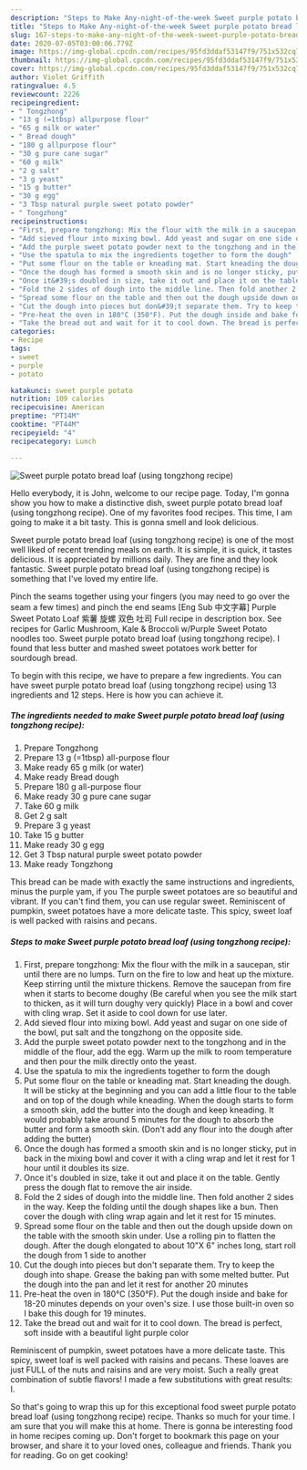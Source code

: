 ```yaml
---
description: "Steps to Make Any-night-of-the-week Sweet purple potato bread loaf (using tongzhong recipe)"
title: "Steps to Make Any-night-of-the-week Sweet purple potato bread loaf (using tongzhong recipe)"
slug: 167-steps-to-make-any-night-of-the-week-sweet-purple-potato-bread-loaf-using-tongzhong-recipe
date: 2020-07-05T03:00:06.779Z
image: https://img-global.cpcdn.com/recipes/95fd3ddaf53147f9/751x532cq70/sweet-purple-potato-bread-loaf-using-tongzhong-recipe-recipe-main-photo.jpg
thumbnail: https://img-global.cpcdn.com/recipes/95fd3ddaf53147f9/751x532cq70/sweet-purple-potato-bread-loaf-using-tongzhong-recipe-recipe-main-photo.jpg
cover: https://img-global.cpcdn.com/recipes/95fd3ddaf53147f9/751x532cq70/sweet-purple-potato-bread-loaf-using-tongzhong-recipe-recipe-main-photo.jpg
author: Violet Griffith
ratingvalue: 4.5
reviewcount: 2226
recipeingredient:
- " Tongzhong"
- "13 g (=1tbsp) allpurpose flour"
- "65 g milk or water"
- " Bread dough"
- "180 g allpurpose flour"
- "30 g pure cane sugar"
- "60 g milk"
- "2 g salt"
- "3 g yeast"
- "15 g butter"
- "30 g egg"
- "3 Tbsp natural purple sweet potato powder"
- " Tongzhong"
recipeinstructions:
- "First, prepare tongzhong: Mix the flour with the milk in a saucepan, stir until there are no lumps. Turn on the fire to low and heat up the mixture. Keep stirring until the mixture thickens. Remove the saucepan from fire when it starts to become doughy (Be careful when you see the milk start to thicken, as it will turn doughy very quickly) Place in a bowl and cover with cling wrap. Set it aside to cool down for use later."
- "Add sieved flour into mixing bowl. Add yeast and sugar on one side of the bowl, put salt and the tongzhong on the opposite side."
- "Add the purple sweet potato powder next to the tongzhong and in the middle of the flour, add the egg. Warm up the milk to room temperature and then pour the milk directly onto the yeast."
- "Use the spatula to mix the ingredients together to form the dough"
- "Put some flour on the table or kneading mat. Start kneading the dough. It will be sticky at the beginning and you can add a little flour to the table and on top of the dough while kneading. When the dough starts to form a smooth skin, add the butter into the dough and keep kneading. It would probably take around 5 minutes for the dough to absorb the butter and form a smooth skin. (Don&#39;t add any flour into the dough after adding the butter)"
- "Once the dough has formed a smooth skin and is no longer sticky, put in back in the mixing bowl and cover it with a cling wrap and let it rest for 1 hour until it doubles its size."
- "Once it&#39;s doubled in size, take it out and place it on the table. Gently press the dough flat to remove the air inside."
- "Fold the 2 sides of dough into the middle line. Then fold another 2 sides in the way. Keep the folding until the dough shapes like a bun. Then cover the dough with cling wrap again and let it rest for 15 minutes."
- "Spread some flour on the table and then out the dough upside down on the table with the smooth skin under. Use a rolling pin to flatten the dough. After the dough elongated to about 10&#34;X 6&#34; inches long, start roll the dough from 1 side to another"
- "Cut the dough into pieces but don&#39;t separate them. Try to keep the dough into shape. Grease the baking pan with some melted butter. Put the dough into the pan and let it rest for another 20 minutes"
- "Pre-heat the oven in 180°C (350°F). Put the dough inside and bake for 18-20 minutes depends on your oven&#39;s size. I use those built-in oven so I bake this dough for 19 minutes."
- "Take the bread out and wait for it to cool down. The bread is perfect, soft inside with a beautiful light purple color"
categories:
- Recipe
tags:
- sweet
- purple
- potato

katakunci: sweet purple potato 
nutrition: 109 calories
recipecuisine: American
preptime: "PT14M"
cooktime: "PT44M"
recipeyield: "4"
recipecategory: Lunch

---
```



![Sweet purple potato bread loaf (using tongzhong recipe)](https://img-global.cpcdn.com/recipes/95fd3ddaf53147f9/751x532cq70/sweet-purple-potato-bread-loaf-using-tongzhong-recipe-recipe-main-photo.jpg)

Hello everybody, it is John, welcome to our recipe page. Today, I'm gonna show you how to make a distinctive dish, sweet purple potato bread loaf (using tongzhong recipe). One of my favorites food recipes. This time, I am going to make it a bit tasty. This is gonna smell and look delicious.

Sweet purple potato bread loaf (using tongzhong recipe) is one of the most well liked of recent trending meals on earth. It is simple, it is quick, it tastes delicious. It is appreciated by millions daily. They are fine and they look fantastic. Sweet purple potato bread loaf (using tongzhong recipe) is something that I've loved my entire life.

Pinch the seams together using your fingers (you may need to go over the seam a few times) and pinch the end seams [Eng Sub 中文字幕] Purple Sweet Potato Loaf 紫薯 旋螺 双色 吐司 Full recipe in description box. See recipes for Garlic Mushroom, Kale &amp; Broccoli w/Purple Sweet Potato noodles too. Sweet purple potato bread loaf (using tongzhong recipe). I found that less butter and mashed sweet potatoes work better for sourdough bread.


To begin with this recipe, we have to prepare a few ingredients. You can have sweet purple potato bread loaf (using tongzhong recipe) using 13 ingredients and 12 steps. Here is how you can achieve it.

<!--inarticleads1-->

##### The ingredients needed to make Sweet purple potato bread loaf (using tongzhong recipe):

1. Prepare  Tongzhong
1. Prepare 13 g (=1tbsp) all-purpose flour
1. Make ready 65 g milk (or water)
1. Make ready  Bread dough
1. Prepare 180 g all-purpose flour
1. Make ready 30 g pure cane sugar
1. Take 60 g milk
1. Get 2 g salt
1. Prepare 3 g yeast
1. Take 15 g butter
1. Make ready 30 g egg
1. Get 3 Tbsp natural purple sweet potato powder
1. Make ready  Tongzhong


This bread can be made with exactly the same instructions and ingredients, minus the purple yam, if you The purple sweet potatoes are so beautiful and vibrant. If you can&#39;t find them, you can use regular sweet. Reminiscent of pumpkin, sweet potatoes have a more delicate taste. This spicy, sweet loaf is well packed with raisins and pecans. 

<!--inarticleads2-->

##### Steps to make Sweet purple potato bread loaf (using tongzhong recipe):

1. First, prepare tongzhong: Mix the flour with the milk in a saucepan, stir until there are no lumps. Turn on the fire to low and heat up the mixture. Keep stirring until the mixture thickens. Remove the saucepan from fire when it starts to become doughy (Be careful when you see the milk start to thicken, as it will turn doughy very quickly) Place in a bowl and cover with cling wrap. Set it aside to cool down for use later.
1. Add sieved flour into mixing bowl. Add yeast and sugar on one side of the bowl, put salt and the tongzhong on the opposite side.
1. Add the purple sweet potato powder next to the tongzhong and in the middle of the flour, add the egg. Warm up the milk to room temperature and then pour the milk directly onto the yeast.
1. Use the spatula to mix the ingredients together to form the dough
1. Put some flour on the table or kneading mat. Start kneading the dough. It will be sticky at the beginning and you can add a little flour to the table and on top of the dough while kneading. When the dough starts to form a smooth skin, add the butter into the dough and keep kneading. It would probably take around 5 minutes for the dough to absorb the butter and form a smooth skin. (Don&#39;t add any flour into the dough after adding the butter)
1. Once the dough has formed a smooth skin and is no longer sticky, put in back in the mixing bowl and cover it with a cling wrap and let it rest for 1 hour until it doubles its size.
1. Once it&#39;s doubled in size, take it out and place it on the table. Gently press the dough flat to remove the air inside.
1. Fold the 2 sides of dough into the middle line. Then fold another 2 sides in the way. Keep the folding until the dough shapes like a bun. Then cover the dough with cling wrap again and let it rest for 15 minutes.
1. Spread some flour on the table and then out the dough upside down on the table with the smooth skin under. Use a rolling pin to flatten the dough. After the dough elongated to about 10&#34;X 6&#34; inches long, start roll the dough from 1 side to another
1. Cut the dough into pieces but don&#39;t separate them. Try to keep the dough into shape. Grease the baking pan with some melted butter. Put the dough into the pan and let it rest for another 20 minutes
1. Pre-heat the oven in 180°C (350°F). Put the dough inside and bake for 18-20 minutes depends on your oven&#39;s size. I use those built-in oven so I bake this dough for 19 minutes.
1. Take the bread out and wait for it to cool down. The bread is perfect, soft inside with a beautiful light purple color


Reminiscent of pumpkin, sweet potatoes have a more delicate taste. This spicy, sweet loaf is well packed with raisins and pecans. These loaves are just FULL of the nuts and raisins and are very moist. Such a really great combination of subtle flavors! I made a few substitutions with great results: I. 

So that's going to wrap this up for this exceptional food sweet purple potato bread loaf (using tongzhong recipe) recipe. Thanks so much for your time. I am sure that you will make this at home. There is gonna be interesting food in home recipes coming up. Don't forget to bookmark this page on your browser, and share it to your loved ones, colleague and friends. Thank you for reading. Go on get cooking!
